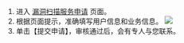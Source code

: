 1. 进入 [漏洞扫描服务申请](https://cloud.tencent.com/apply/p/uh3i2zpffke) 页面。
2. 根据页面提示，准确填写用户信息和业务信息。
 ![](https://main.qcloudimg.com/raw/07027a4df5a42407fb09f1013d5f6d73.png)
3. 单击【提交申请】，审核通过后，会有专人与您联系。